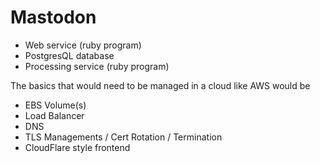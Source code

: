 
# Mastodon 

 - Web service (ruby program)
 - PostgresQL database
 - Processing service (ruby program)

The basics that would need to be managed in a cloud like AWS would be

 - EBS Volume(s)
 - Load Balancer
 - DNS
 - TLS Managements / Cert Rotation / Termination
 - CloudFlare style frontend 
